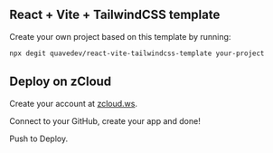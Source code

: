 ## React + Vite + TailwindCSS template

Create your own project based on this template by running:

```bash
npx degit quavedev/react-vite-tailwindcss-template your-project
```

## Deploy on zCloud

Create your account at [zcloud.ws](https://zcloud.wd).

Connect to your GitHub, create your app and done!

Push to Deploy.
